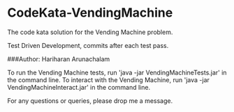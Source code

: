 # CodeKata-VendingMachine
The code kata solution for the Vending Machine problem.

Test Driven Development, commits after each test pass.


###Author: Hariharan Arunachalam

To run the Vending Machine tests, run 'java -jar VendingMachineTests.jar' in the command line.
To interact with the Vending Machine, run 'java -jar VendingMachineInteract.jar' in the command line.

For any questions or queries, please drop me a message.
